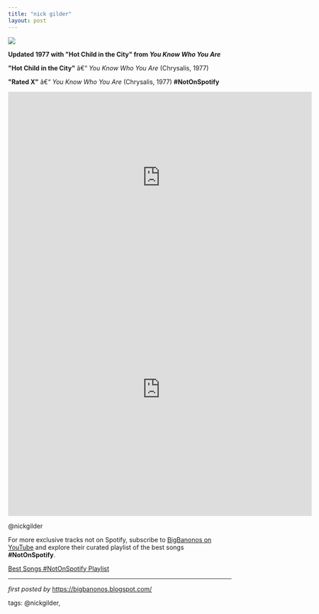 ```yaml
---
title: "nick gilder"
layout: post
---
```

<!-- Nick Gilder -->
<img src="https://i.scdn.co/image/7e38e28c248a6ba08239bece483a02abe633b65b" /> <p><strong>Updated 1977 with "Hot Child in the City" from <em>You Know Who You Are</em></strong></p> <p><strong>"Hot Child in the City"</strong> â€“ <em>You Know Who You Are</em> (Chrysalis, 1977)</p> <p><strong>"Rated X"</strong> â€“ <em>You Know Who You Are</em> (Chrysalis, 1977) **#NotOnSpotify**</p> <iframe width="685" height="385" src="https://www.youtube.com/embed/Mp8Kc8RKR7A" title="Nick Gilder - Rated X (LA, 1976)" frameborder="0" allow="accelerometer; autoplay; clipboard-write; encrypted-media; gyroscope; picture-in-picture; web-share" referrerpolicy="strict-origin-when-cross-origin" allowfullscreen></iframe> <iframe width="685" height="570" src="https://www.youtube.com/embed/C3Ri56w4ZD8" title="Hot Child in the City (Extended Remix)" frameborder="0" allow="accelerometer; autoplay; clipboard-write; encrypted-media; gyroscope; picture-in-picture; web-share" referrerpolicy="strict-origin-when-cross-origin" allowfullscreen></iframe> <p>@nickgilder</p>


<!--Subscribe and Playlist Links-->
<div>
    <p>For more exclusive tracks not on Spotify, subscribe to <a href="https://www.youtube.com/@BigBanonos" target="_blank">BigBanonos on YouTube</a> and explore their curated playlist of the best songs <strong>#NotOnSpotify</strong>.</p>
    <p><a href="https://www.youtube.com/playlist?list=PLtuNtuTatqI0kFahUCbtbfenC_ET5O_tr" target="_blank">Best Songs #NotOnSpotify Playlist<br /></a></p></div>

<hr />

<p><em>first posted by</em> <a href="https://bigbanonos.blogspot.com/" rel="noopener" target="_new">https://bigbanonos.blogspot.com/</a></p>

<p>tags: @nickgilder,</p>
